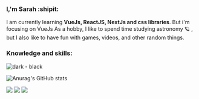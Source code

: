 ### I,'m Sarah :shipit:
I am currently learning **VueJs, ReactJS, NextJs and css libraries**.
But i'm focusing on VueJs
As a hobby, I like to spend time studying astronomy :ringed_planet: , but I also like to have fun with games, videos, and other random things. 
### Knowledge and skills: 

![dark - black](https://user-images.githubusercontent.com/67019242/109095914-5fbca700-76fb-11eb-81e5-22fcd7813ff4.png)

![Anurag's GitHub stats](https://github-readme-stats.vercel.app/api?username=sarahmelo&show_icons=true&theme=tokyonight)

[<img src="https://img.icons8.com/fluent/48/000000/linkedin.png"/>](https://www.linkedin.com/in/sarah-melo-95b231190/) 
[<img src="https://img.icons8.com/fluent/48/000000/instagram-new.png"/>](https://www.instagram.com/sariinha_12/)
[<img src="https://img.icons8.com/color/48/000000/whatsapp--v1.png"/>](https://web.whatsapp.com/send?phone=5521979594534")
